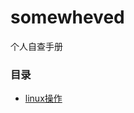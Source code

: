 # somewheved
个人自查手册
### 目录
- [linux操作](https://github.com/somewheve/somewheved/blob/master/linux_operation.MD)
